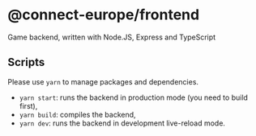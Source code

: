 # @connect-europe/frontend

Game backend, written with Node.JS, Express and TypeScript

## Scripts

Please use `yarn` to manage packages and dependencies.

- `yarn start`: runs the backend in production mode (you need to build first),
- `yarn build`: compiles the backend,
- `yarn dev`: runs the backend in development live-reload mode.
